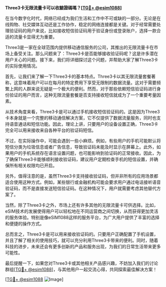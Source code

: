 **Three3卡无限流量卡可以收驗證碼嗎？[[TG💪+ @esim1088](https://t.me/s/esim1088)]**

在当今数字化时代，网络已经成为我们生活和工作中不可或缺的一部分。无论是在线购物、社交媒体互动还是工作协作，稳定的网络连接都是关键。对于经常需要处理验证码的用户来说，比如接收短信验证码用于验证身份或登录账户，选择一款合适的流量卡显得尤为重要。

Three3是一家在全球范围内提供移动通信服务的公司，其推出的无限流量卡在市场上备受关注。那么问题来了：Three3卡是否能够接收验证码呢？这是许多潜在用户关心的问题。接下来，我们将详细探讨这个问题，并帮助大家了解Three3卡的实际使用情况。

首先，让我们来了解一下Three3卡的基本特点。Three3卡以其无限流量套餐著称，这意味着用户可以在每月的特定费用下享受无限制的数据流量。这对于需要频繁上网的人群来说无疑是一个极大的便利。然而，对于那些依赖短信验证码进行身份验证的用户而言，这种无限流量套餐是否支持接收短信就成为了一个重要考量因素。

从技术角度来看，Three3卡是可以通过手机接收短信验证码的。这是因为Three3卡本身就是一个完整的移动通信解决方案，它不仅提供了数据流量服务，同时也支持语音通话和短信功能。因此，理论上讲，只要用户的设备设置正确，Three3卡完全可以用来接收来自各种平台的验证码短信。

不过，在实际操作中，可能会遇到一些小麻烦。例如，有些用户的手机可能默认将短信分类为垃圾信息或者广告信息，导致验证码未能及时显示在屏幕上。此外，如果用户的手机系统存在语言设置问题，也可能影响到验证码的正常接收。因此，为了确保Three3卡能够顺利接收验证码，建议用户定期检查手机的短信设置，并确保所有相关权限均已开启。

另外，值得注意的是，虽然Three3卡支持接收验证码，但并非所有的应用场景都适合使用这种方式。例如，某些银行或金融机构可能会要求用户通过电话接听语音验证码，而不是直接发送短信验证码。在这种情况下，用户就需要考虑其他替代方案了。

当然，除了Three3卡之外，市场上还有许多其他的无限流量卡可供选择。比如，eSIM技术的发展使得用户可以轻松地在不同运营商之间切换，从而获得更加灵活的服务体验。特别是像eSIM1088这样的服务平台，为广大用户提供了丰富的选择和便捷的操作方式。

总而言之，Three3卡是可以用来接收验证码的。只要用户正确配置了手机设置，并且了解了相关的使用技巧，就可以充分利用Three3卡带来的便利。同时，随着科技的进步，未来还会有更多创新的产品和服务出现，为我们的日常生活带来更多可能性。

最后提醒一下，如果您对Three3卡或其他相关产品感兴趣，不妨加入我们的讨论群组[[TG💪+ @esim1088](https://t.me/s/esim1088)]，与其他用户一起交流心得，共同探索最佳解决方案！

[[TG💪+ @esim1088](https://t.me/s/esim1088) ![Image](https://i.postimg.cc/4NQfJmqS/Snipaste-2025-05-13-00-14-12.png)]